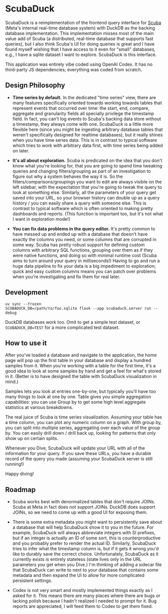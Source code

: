 # ScubaDuck

ScubaDuck is a reimplementation of the frontend query interface for
[Scuba](https://research.facebook.com/publications/scuba-diving-into-data-at-facebook/)
(Meta's internal real-time database system) with DuckDB as the backing
database implementation.  This implementation misses most of the main value
add of Scuba (a distributed, real-time database that supports fast queries),
but I also think Scuba's UI for doing queries is great and I have found myself
wishing that I have access to it even for "small" databases, e.g., I have a
sqlite dataset I want to explore.  ScubaDuck is this interface.

This application was entirely vibe coded using OpenAI Codex.  It has no
third-party JS dependencies; everything was coded from scratch.

## Design Philosophy

* **Time series by default.** In the dedicated "time series" view, there are
  many features specifically oriented towards working towards tables that
  represent events that occurred over time: the start, end, compare, aggregate
  and granularity fields all specially privilege the timestamp field. In fact,
  you can't log events to Scuba's backing data store without a timestamp, they
  always come with one.  ScubaDuck is a little more flexible here (since you
  might be ingesting arbitrary database tables that weren't specifically
  designed for realtime databases), but it really shines when you have time
  series data.  This is in contrast to typical software which tries to work
  with arbitrary data first, with time series being added on later.

* **It's all about exploration.** Scuba is predicated on the idea that you
  don't know what you're looking for, that you are going to spend time
  tweaking queries and changing filters/grouping as part of an investigation
  to figure out why a system behaves the way it is. So the
  filters/comparisons/groupings you want to edit are always visible on the
  left sidebar, with the expectation that you're going to tweak the query to
  look at something else. Similarly, all the parameters of your query get
  saved into your URL, so your browser history can double up as a query
  history / you can easily share a query with someone else. This is contrast
  to typical software which is often oriented to making pretty dashboards and
  reports. (This function is important too, but it's not what I want in
  exploration mode!)

* **You can fix data problems in the query editor.** It's pretty common to
  have messed up and ended up with a database that doesn't have exactly the
  columns you need, or some columns that are corrupted in some way. Scuba has
  pretty robust support for defining custom columns with arbitrary SQL
  functions, grouping over them as if they were native functions, and doing so
  with minimal runtime cost (Scuba aims to turn around your query in
  milliseconds!) Having to go and run a huge data pipeline to fix your data is
  a big impediment to exploration; quick and easy custom columns means you can
  patch over problems when you're investigating and fix them for real later.

## Development

```
uv sync --frozen
SCUBADUCK_DB=/path/to/foo.sqlite flask --app scubaduck.server run --debug
```

DuckDB databases work too.  Omit to get a simple test dataset, or
`SCUBADUCK_DB=TEST` for a more complicated test dataset.

## How to use it

After you've loaded a database and navigate to the application, the home page
will pop up the first table in your database and display a hundred samples
from it.  When you're working with a table for the first time, it's a good
idea to look at some samples by hand and get a feel for what's stored in it.
(Better is to have designed the table with ScubaDuck visualization in mind.)

Samples lets you look at entries one-by-one, but typically you'll have too
many things to look at one by one.  Table gives you simple aggregation
capabilities: you can use Group by to get some high level aggregate statistics
at various breakdowns.

The real juice of Scuba is time series visualization.  Assuming your table has
a time column, you can plot any numeric column on a graph.  With group by, you
can split into multiple series, aggregating over each value of the group by.
You can easily drill down / drill back up, looking for patterns that only show
up on certain splits.

Whenever you Dive, ScubaDuck will update your URL with all of the information
for your query.  If you save these URLs, you have a durable record of the
query you made (assuming your ScubaDuck server is still running!)

Happy diving!

## Roadmap

- Scuba works best with denormalized tables that don't require JOINs.  Scuba
  at Meta in fact does not support JOINs.  DuckDB does support JOINs, so we
  need to come up with a good UI for exposing them.

- There is some extra metadata you might want to persistently save about a
  database that will help ScubaDuck show it to you in the future.  For
  example, ScubaDuck will always abbreviate integers with SI prefixes, but if
  an integer is actually an ID of some sort, this is counterproductive and you
  probably prefer to render the actual ID.  Similarly, ScubaDuck tries to
  infer what the timestamp column is, but if it gets it wrong you'd like to
  durably save the correct choice.  Unfortunately, ScubaDuck as it currently
  exists is entirely stateless (state lives only in the URL parameters you get
  when you Dive.)  I'm thinking of adding a sidecar file that ScubaDuck can
  write to next to your database that contains some metadata and then expand
  the UI to allow for more complicated persistent settings.

- Codex is not very smart and mostly implemented things exactly as I asked for
  it.  This means there are many places where there are bugs or lacking polish
  because I hadn't realized I needed to prompt for it.  Bug reports are
  appreciated, I will feed them to Codex to get them fixed.
